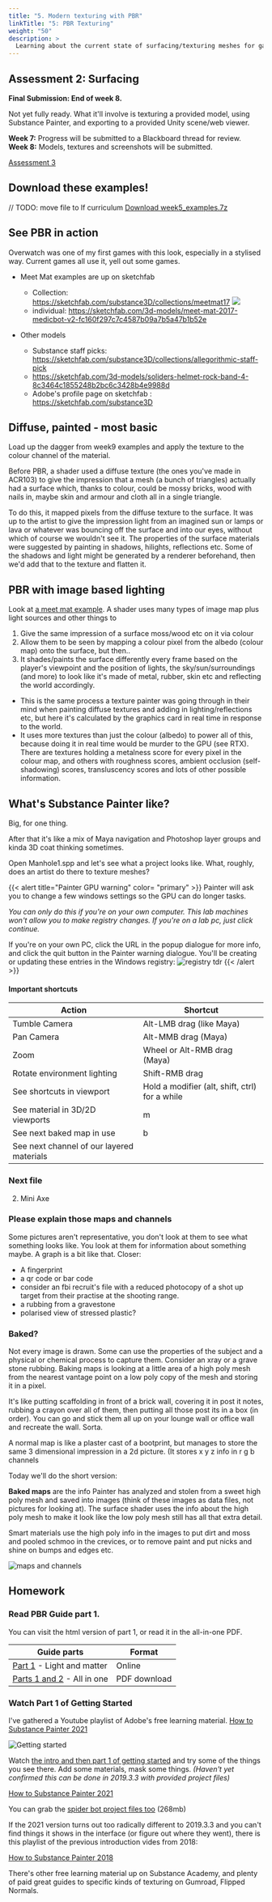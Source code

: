 ```yaml
---
title: "5. Modern texturing with PBR"
linkTitle: "5: PBR Texturing"
weight: "50"
description: >
  Learning about the current state of surfacing/texturing meshes for games.
---
```


## Assessment 2: Surfacing

**Final Submission: End of week 8.**

Not yet fully ready. What it'll involve is texturing a provided model, using Substance Painter, and exporting to a provided Unity scene/web viewer. 

**Week 7:** Progress will be submitted to a Blackboard thread for review.   
**Week 8:** Models, textures and screenshots will be submitted.

<a class="btn btn-lg btn-primary mr-3 mb-4" href="../assessments/#assessment-3-pbr-texturing">Assessment 3</a>

## Download these examples!
// TODO: move file to lf curriculum
<a class="btn btn-lg btn-primary mr-3 mb-4" href="https://laureateaus-my.sharepoint.com/:u:/g/personal/daniel_mcgillick_laureate_edu_au/EQSgGyMiDvJNtHQDgXoeDY4BrjF73IEZutuCpVnQG9Gsig?e=GZnOwF" target="_blank">Download week5_examples.7z<i class="fas fa-arrow-alt-circle-right ml-2"></i></a>

## See PBR in action

Overwatch was one of my first games with this look, especially in a stylised way.
Current games all use it, yell out some games.

  - Meet Mat examples are up on sketchfab 
    - Collection: https://sketchfab.com/substance3D/collections/meetmat17
    ![](mat_collection.png)
    - individual: https://sketchfab.com/3d-models/meet-mat-2017-medicbot-v2-fc160f297c7c4587b09a7b5a47b1b52e


  - Other models
    - Substance staff picks: https://sketchfab.com/substance3D/collections/allegorithmic-staff-pick
    - https://sketchfab.com/3d-models/soliders-helmet-rock-band-4-8c3464c1855248b2bc6c3428b4e9988d
    - Adobe's profile page on sketchfab : https://sketchfab.com/substance3D 

## Diffuse, painted - most basic

Load up the dagger from week9 examples and apply the texture to the colour channel of the material.

Before PBR, a shader used a diffuse texture (the ones you've made in ACR103) to give the impression that a mesh (a bunch of triangles) actually had a surface which, thanks to colour, could be mossy bricks, wood with nails in, maybe skin and armour and cloth all in a single triangle.  

To do this, it mapped pixels from the diffuse texture to the surface. It was up to the artist to give the impression light from an imagined sun or lamps or lava or whatever was bouncing off the surface and into our eyes, without which of course we wouldn't see it. The properties of the surface materials were suggested by painting in shadows, hilights, reflections etc. Some of the shadows and light might be generated by a renderer beforehand, then we'd add that to the texture and flatten it. 

## PBR with image based lighting

Look at [a meet mat example](https://sketchfab.com/3d-models/meet-mat-2017-medicbot-v2-fc160f297c7c4587b09a7b5a47b1b52e).
A shader uses many types of image map plus light sources and other things to

1. Give the same impression of a surface moss/wood etc on it via colour
2. Allow them to be seen by mapping a colour pixel from the albedo (colour map) onto the surface, but then..
3. It shades/paints the surface differently every frame based on the player's viewpoint and the position of lights, the sky/sun/surroundings (and more) to look like it's made of metal, rubber, skin etc and reflecting the world accordingly. 
  - This is the same process a texture painter was going through in their mind when painting diffuse textures and adding in lighting/reflections etc, but here it's calculated by the graphics card in real time in response to the world. 
  - It uses more textures than just the colour (albedo) to power all of this, because doing it in real time would be murder to the GPU (see RTX). There are textures holding a metalness score for every pixel in the colour map, and others with roughness scores, ambient occlusion (self-shadowing) scores, transluscency scores and lots of other possible information.

## What's Substance Painter like?

Big, for one thing.

After that it's like a mix of Maya navigation and Photoshop layer groups and kinda 3D coat thinking sometimes.

Open Manhole1.spp and let's see what a project looks like. What, roughly, does an artist do there to texture meshes?

{{< alert title="Painter GPU warning" color= "primary" >}}
Painter will ask you to change a few windows settings so the GPU can do longer tasks. 

*You can only do this if you're on your own computer. This lab machines won't allow you to make registry changes. If you're on a lab pc, just click continue.*

If you're on your own PC, click the URL in the popup dialogue for more info, and click the quit button in the Painter warning dialogue. You'll be creating or updating these entries in the Windows registry:
![registry tdr](registry_tdr.png)
{{< /alert >}}

#### Important shortcuts

Action | Shortcut
--------------------------- | -------
Tumble Camera | Alt-LMB drag (like Maya)
Pan Camera | Alt-MMB drag (Maya)
Zoom | Wheel or Alt-RMB drag (Maya)
Rotate environment lighting | Shift-RMB drag
See shortcuts in viewport | Hold a modifier (alt, shift, ctrl) for a while 
See material in 3D/2D viewports | m
See next baked map in use | b
See next channel of our layered materials | 

### Next file 
 
2. Mini Axe

### Please explain those maps and channels

Some pictures aren't representative, you don't look at them to see what something looks like. You look at them for information about something maybe. A graph is a bit like that. Closer:
* A fingerprint
* a qr code or bar code
* consider an fbi recruit's file with a reduced photocopy of a shot up target from their practise at the shooting range.
* a rubbing from a gravestone
* polarised view of stressed plastic?

### Baked?

Not every image is drawn. Some can use the properties of the subject and a physical or chemical process to capture them. Consider an xray or a grave stone rubbing. Baking maps is looking at a little area of a high poly mesh from the nearest vantage point on a low poly copy of the mesh and storing it in a pixel.

It's like putting scaffolding in front of a brick wall, covering it in post it notes, rubbing a crayon over all of them, then putting all those post its in a box (in order). You can go and stick them all up on your lounge wall or office wall and recreate the wall. Sorta.

A normal map is like a plaster cast of a bootprint, but manages to store the same 3 dimensional impression in a 2d picture. (It stores x y z info in r g b channels

Today we'll do the short version:

**Baked maps** are the info Painter has analyzed and stolen from a sweet high poly mesh and saved into images (think of these images as data files, not pictures for looking at). The surface shader uses the info about the high poly mesh to make it look like the low poly mesh still has all that extra detail.  

Smart materials use the high poly info in the images to put dirt and moss and pooled schmoo in the crevices, or to remove paint and put nicks and shine on bumps and edges etc.

![maps and channels](maps_channels.png)

## Homework

### Read PBR Guide part 1. 

You can visit the html version of part 1, or read it in the all-in-one PDF.

Guide parts | Format
---- | ----
[Part 1](https://academy.substance3d.com/courses/the-pbr-guide-part-1) - Light and matter | Online 
[Parts 1 and 2](https://academy-api.substance3d.com/courses/b6377358ad36c444f45e2deaa0626e65/attachments/2b57526e-4bf3-4fd6-ae88-e9a9313a35cc) - All in one | PDF download 

### Watch Part 1 of Getting Started

I've gathered a Youtube playlist of Adobe's free learning material. [How to Substance Painter 2021](https://www.youtube.com/playlist?list=PLfWza-ietxywun4izsjHG6A69i-aLROK4)  

![Getting started](substance_getting_started.png)

Watch [the intro and then part 1 of getting started](https://www.youtube.com/watch?v=-ZbmRsOnApk&list=PLfWza-ietxywun4izsjHG6A69i-aLROK4&index=1) and try some of the things you see there. Add some materials, mask some things. *(Haven't yet confirmed this can be done in 2019.3.3 with provided project files)* 

[How to Substance Painter 2021](https://www.youtube.com/playlist?list=PLfWza-ietxywun4izsjHG6A69i-aLROK4)  

You can grab the [spider bot project files too](https://academy-api.substance3d.com/courses/88047015-c97e-48e8-9654-be65ca7c9809/attachments/ac082bf7-d343-4e1a-afd5-3edd4b4af287) \(268mb\)  

If the 2021 version turns out too radically different to 2019.3.3 and you can't find things it shows in the interface (or figure out where they went), there is this playlist of the previous introduction vides from 2018: 

[How to Substance Painter 2018](https://www.youtube.com/watch?v=IGGQl9kVB1M&list=PLB0wXHrWAmCxt86Aof15KxHnimg5Iowf6&index=9)

There's other free learning material up on Substance Academy, and plenty of paid great guides to specific kinds of texturing on Gumroad, Flipped Normals.
